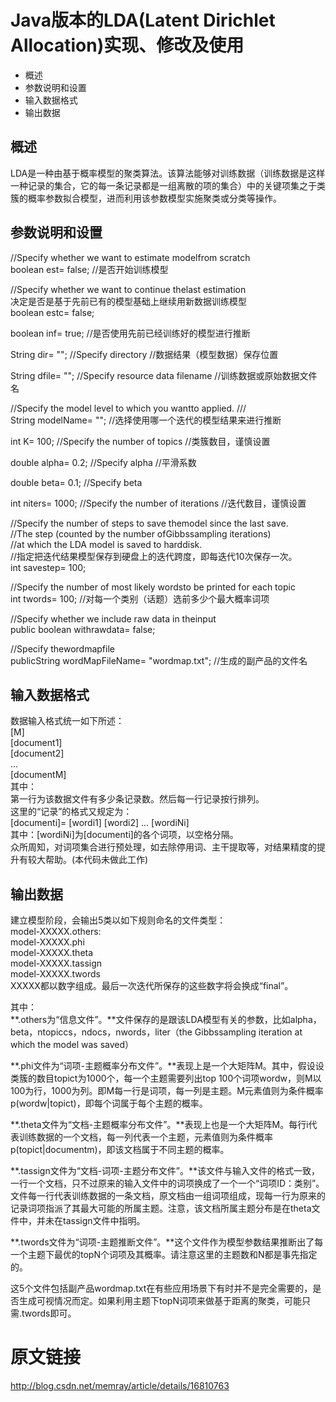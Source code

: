 # Java版本的LDA(Latent Dirichlet Allocation)实现、修改及使用
* 概述
* 参数说明和设置
* 输入数据格式
* 输出数据

## 概述
LDA是一种由基于概率模型的聚类算法。该算法能够对训练数据（训练数据是这样一种记录的集合，它的每一条记录都是一组离散的项的集合）中的关键项集之于类簇的概率参数拟合模型，进而利用该参数模型实施聚类或分类等操作。

## 参数说明和设置
//Specify whether we want to estimate modelfrom scratch<br>
boolean est= false;  //是否开始训练模型<br>

//Specify whether we want to continue thelast estimation<br>
决定是否是基于先前已有的模型基础上继续用新数据训练模型<br>
boolean estc= false;<br>

boolean inf= true;  //是否使用先前已经训练好的模型进行推断<br>

String dir= "";  //Specify directory //数据结果（模型数据）保存位置<br>

String dfile= "";  //Specify resource data filename  //训练数据或原始数据文件名<br>

//Specify the model level to which you wantto applied. ///<br>
String modelName= "";  //选择使用哪一个迭代的模型结果来进行推断<br>

int K= 100;  //Specify the number of topics //类簇数目，谨慎设置<br>

double alpha= 0.2;  //Specify alpha //平滑系数<br>

double beta= 0.1;  //Specify beta<br>

int niters= 1000;  //Specify the number of iterations  //迭代数目，谨慎设置<br>

//Specify the number of steps to save themodel since the last save.<br>
//The step (counted by the number ofGibbssampling iterations)<br>
//at which the LDA model is saved to harddisk.<br>
//指定把迭代结果模型保存到硬盘上的迭代跨度，即每迭代10次保存一次。<br>
int savestep= 100;<br>

//Specify the number of most likely wordsto be printed for each topic<br>
int twords= 100;  //对每一个类别（话题）选前多少个最大概率词项<br>

//Specify whether we include raw data in theinput<br>
public boolean withrawdata= false; <br>

//Specify thewordmapfile<br>
publicString wordMapFileName= "wordmap.txt";  //生成的副产品的文件名<br>

## 输入数据格式
数据输入格式统一如下所述：<br>
[M]  
[document1]  
[document2]  
...  
[documentM]  
其中：  
第一行为该数据文件有多少条记录数。然后每一行记录按行排列。  
这里的“记录”的格式又规定为：  
[documenti]= [wordi1] [wordi2] ... [wordiNi]  
其中：[wordiNi]为[documenti]的各个词项，以空格分隔。  
众所周知，对词项集合进行预处理，如去除停用词、主干提取等，对结果精度的提升有较大帮助。(本代码未做此工作)  

## 输出数据
建立模型阶段，会输出5类以如下规则命名的文件类型：  
model-XXXXX.others:  
model-XXXXX.phi  
model-XXXXX.theta  
model-XXXXX.tassign  
model-XXXXX.twords  
XXXXX都以数字组成。最后一次迭代所保存的这些数字将会换成“final”。  

其中：  
**.others为“信息文件”。**文件保存的是跟该LDA模型有关的参数，比如alpha，beta，ntopiccs，ndocs，nwords，liter（the Gibbssampling iteration at which the model was saved）<br>

**.phi文件为“词项-主题概率分布文件”。**表现上是一个大矩阵M。其中，假设设类簇的数目topict为1000个，每一个主题需要列出top 100个词项wordw，则M以100为行，1000为列。即M每一行是词项，每一列是主题。M元素值则为条件概率p(wordw|topict)，即每个词属于每个主题的概率。<br>

**.theta文件为“文档-主题概率分布文件”。**表现上也是一个大矩阵M。每行i代表训练数据的一个文档，每一列代表一个主题，元素值则为条件概率 p(topict|documentm)，即该文档属于不同主题的概率。

**.tassign文件为“文档-词项-主题分布文件”。**该文件与输入文件的格式一致，一行一个文档，只不过原来的输入文件中的词项换成了一个一个“词项ID：类别”。文件每一行代表训练数据的一条文档，原文档由一组词项组成，现每一行为原来的记录词项指派了其最大可能的所属主题。注意，该文档所属主题分布是在theta文件中，并未在tassign文件中指明。<br>

**.twords文件为“词项-主题推断文件”。**这个文件作为模型参数结果推断出了每一个主题下最优的topN个词项及其概率。请注意这里的主题数和N都是事先指定的。<br>

这5个文件包括副产品wordmap.txt在有些应用场景下有时并不是完全需要的，是否生成可视情况而定。如果利用主题下topN词项来做基于距离的聚类，可能只需.twords即可。  

# 原文链接
http://blog.csdn.net/memray/article/details/16810763